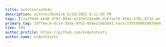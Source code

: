```yaml
---
title: autotestxo554n
description: autotestDom3JA_8/28/2025 8:11:59 PM
tags: [c1a376dd-ebd0-4787-804e-a23fef23ba06:d1e7ae78-4202-470c-bf32-eef58f395288/9fa7ee94-dd61-4dcb-bd6f-d6fce4c53cf5]
primary_tag: 197f4ec4-6c14-5b5e-9fb3-058e21403d41:tech/73554900100700000996/67838200100800006287
time: 584
author_profile: https://github.com/ksAutotests
author_name: ksAutotests
---
```

